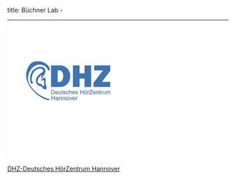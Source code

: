 title: Büchner Lab - 
***

![DHZ](buechner/DHZ.png) 



[DHZ-Deutsches HörZentrum Hannover](http://www.hoerzentrum-hannover.de/index.php?id=1)
